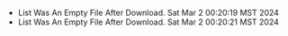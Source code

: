 *  List Was An Empty File After Download. Sat Mar  2 00:20:19 MST 2024
*  List Was An Empty File After Download. Sat Mar  2 00:20:21 MST 2024
